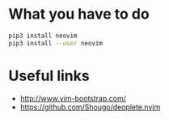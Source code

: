 # What you have to do

```bash
pip3 install neovim
pip3 install --user neovim
```

# Useful links
 - http://www.vim-bootstrap.com/
 - https://github.com/Shougo/deoplete.nvim
